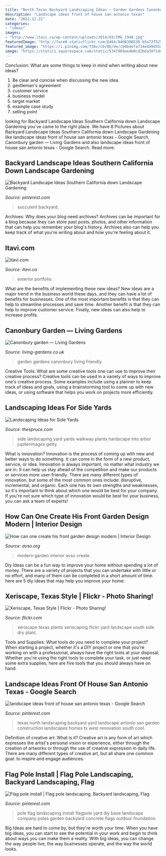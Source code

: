 ```yaml
---
title: "North Texas Backyard Landscaping Ideas ~ Garden Gardens Canonbury Living Friendly"
description: "Landscape ideas front of house san antonio texas"
date: "2022-12-22"
categories:
- "ideas"
images:
- "http://www.itavi.ca/wp-content/uploads/2014/03/IMG_1948.jpg"
featuredImage: "http://farm9.staticflickr.com/8464/8408380538_b5a72f5253_z.jpg"
featured_image: "https://i.pinimg.com/736x/cb/0b/de/cb0bdefa714eda9d55af061cfc8243ea.jpg"
image: "https://static1.squarespace.com/static/534f869ae4b0cd2bba38f1de/53c2f56fe4b06c9134fa6b45/53c2f5c5e4b06c9134fa6bb3/1405285851409/P7260022.JPG"
---
```



Conclusion: What are some things to keep in mind when writing about new ideas?
1. Be clear and concise when discussing the new idea.
2. gentleman's agreement 
3. customer service 
4. business model 
5. target market 
6. example case study
7. selling point 

	

		
looking for Backyard Landscape Ideas Southern California down Landscape Gardening you've came to the right place. We have 8 Pictures about Backyard Landscape Ideas Southern California down Landscape Gardening like landscape ideas front of house san antonio texas - Google Search, Canonbury garden — Living Gardens and also landscape ideas front of house san antonio texas - Google Search. Read more:
		
    
## Backyard Landscape Ideas Southern California Down Landscape Gardening

<img loading=lazy src="https://i.pinimg.com/736x/e9/92/50/e992509893d40a17e29e0b2694285c42.jpg" onerror="this.onerror=null;this.src='https://tse4.mm.bing.net/th?id=OIP.d1BaGvRCzER6p0CX4xlTwAHaKN&amp;pid=15.1';" alt="Backyard Landscape Ideas Southern California down Landscape Gardening">

_Source: pinterest.com_

>succulent backyard. 

	

Archives: Why does your blog need archives?
Archives can be important for a blog because they can store past posts, photos, and other information that can help you remember your blog's history. Archives also can help you keep track of what you're writing about and how you're feeling about it.

    
## Itavi.com

<img loading=lazy src="http://www.itavi.ca/wp-content/uploads/2014/03/IMG_1948.jpg" onerror="this.onerror=null;this.src='https://tse3.mm.bing.net/th?id=OIP.0kqp91lWCRUJ_PmgKx50mQAAAA&amp;pid=15.1';" alt="itavi.com">

_Source: itavi.ca_

>exterior portfolio. 

	

What are the benefits of implementing these new ideas?
New ideas are a major trend in the business world these days, and they can have a lot of benefits for businesses. One of the most important benefits is that they can help to streamline processes and save time. Another benefit is that they can help to improve customer service. Finally, new ideas can also help to increase profits.

    
## Canonbury Garden — Living Gardens

<img loading=lazy src="https://static1.squarespace.com/static/534f869ae4b0cd2bba38f1de/53c2f56fe4b06c9134fa6b45/53c2f5c5e4b06c9134fa6bb3/1405285851409/P7260022.JPG" onerror="this.onerror=null;this.src='https://tse1.mm.bing.net/th?id=OIP.heegGF1QISBtEjprSlFvHAHaJ3&amp;pid=15.1';" alt="Canonbury garden — Living Gardens">

_Source: living-gardens.co.uk_

>garden gardens canonbury living friendly. 

	

Creative Tools: What are some creative tools one can use to improve their creative process?
Creative tools can be used in a variety of ways to improve one's creative process. Some examples include using a planner to keep track of ideas and goals, using a brainstorming tool to come up with new ideas, or using software that helps you work on projects more efficiently.

    
## Landscaping Ideas For Side Yards

<img loading=lazy src="https://www.thespruce.com/thmb/MuvkfQVB0CsIS_pFzFXmB5Qpac8=/1395x939/filters:fill(auto,1)/86530872-56a586193df78cf77288b127.jpg" onerror="this.onerror=null;this.src='https://tse3.mm.bing.net/th?id=OIP.nwMqtX5qLPrNNub2PRE5ngHaE_&amp;pid=15.1';" alt="Landscaping Ideas for Side Yards">

_Source: thespruce.com_

>side landscaping yard yards walkway plants hardscape into arbor jupiterimages getty. 

	

What is innovation?
Innovation is the process of coming up with new and better ways to do something. It can come in the form of a new product, service, or idea. Innovation is always important, no matter what industry we are in. It can help us stay ahead of the competition and make our products or services more user-friendly.
There are many different types of innovation, but some of the most common ones include: disruptive, incremental, and organic. Each one has its own strengths and weaknesses, so it's important to think about which one would be best for your company. If you're not sure which type of innovation would be best for your business, you can ask a team of experts!

    
## How Can One Create His Front Garden Design Modern | Interior Design

<img loading=lazy src="http://www.avso.org/wp-content/uploads/2014/11/how-can-one-create-his-front-garden-design-modern-1415091085.jpg" onerror="this.onerror=null;this.src='https://tse2.mm.bing.net/th?id=OIP.GIKBIReO4fQGNyAHxDE8LAHaLH&amp;pid=15.1';" alt="How can one create his front garden design modern | Interior Design">

_Source: avso.org_

>modern garden interior avso create. 

	

Diy Ideas can be a fun way to improve your home without spending a lot of money. There are a variety of projects that you can undertake with little or no effort, and many of them can be completed in a short amount of time. here are 5 diy ideas that may help you improve your home: 

    
## Xeriscape, Texas Style | Flickr - Photo Sharing!

<img loading=lazy src="http://farm9.staticflickr.com/8464/8408380538_b5a72f5253_z.jpg" onerror="this.onerror=null;this.src='https://tse1.mm.bing.net/th?id=OIP.kaCco26Bds9TXfSqbxIfuwHaJ4&amp;pid=15.1';" alt="Xeriscape, Texas Style | Flickr - Photo Sharing!">

_Source: flickr.com_

>xeriscape texas plants xeriscaping flickr yard landscape south side dry plant. 

	

Tools and Supplies: What tools do you need to complete your project?
When starting a project, whether it's a DIY project or one that you're working on with a professional, always have the right tools at your disposal. Whether you're using the right tools to complete your task, or just need some extra supplies, here are five tools that you should always have on hand.

    
## Landscape Ideas Front Of House San Antonio Texas - Google Search

<img loading=lazy src="https://i.pinimg.com/736x/cb/0b/de/cb0bdefa714eda9d55af061cfc8243ea.jpg" onerror="this.onerror=null;this.src='https://tse2.mm.bing.net/th?id=OIP.qy9V_EwUl3BSP06ngIOCHAHaFj&amp;pid=15.1';" alt="landscape ideas front of house san antonio texas - Google Search">

_Source: pinterest.com_

>texas north landscaping backyard yard landscape antonio san garden construction landscapes homes tx west renovation south cool. 

	

Definition of creative art: What is it?
Creative art is any form of art which expresses the artist's personal vision or experience, either through the creation of artworks or through the use of creative expression in daily life. There are many different types of creative art, but all share one common goal: to inspire and engage audiences.

    
## Flag Pole Install | Flag Pole Landscaping, Backyard Landscaping, Flag

<img loading=lazy src="https://i.pinimg.com/originals/92/2b/10/922b10b045f8d397b43a79cf67810c82.jpg" onerror="this.onerror=null;this.src='https://tse2.mm.bing.net/th?id=OIP.TKPesgGKWwQu9qJmRU7bSwHaJ4&amp;pid=15.1';" alt="Flag pole install | Flag pole landscaping, Backyard landscaping, Flag">

_Source: pinterest.com_

>pole flag landscaping install flagpole yard diy base landscape company poles garden backyard concrete flags outdoor foundation. 

	

Big Ideas are hard to come by, but they're worth your time. When you have big ideas, you can start to see the potential in your work and begin to think about ways you can make them a reality. With big ideas, you can change the way people live, the way businesses operate, and the way the world looks.

